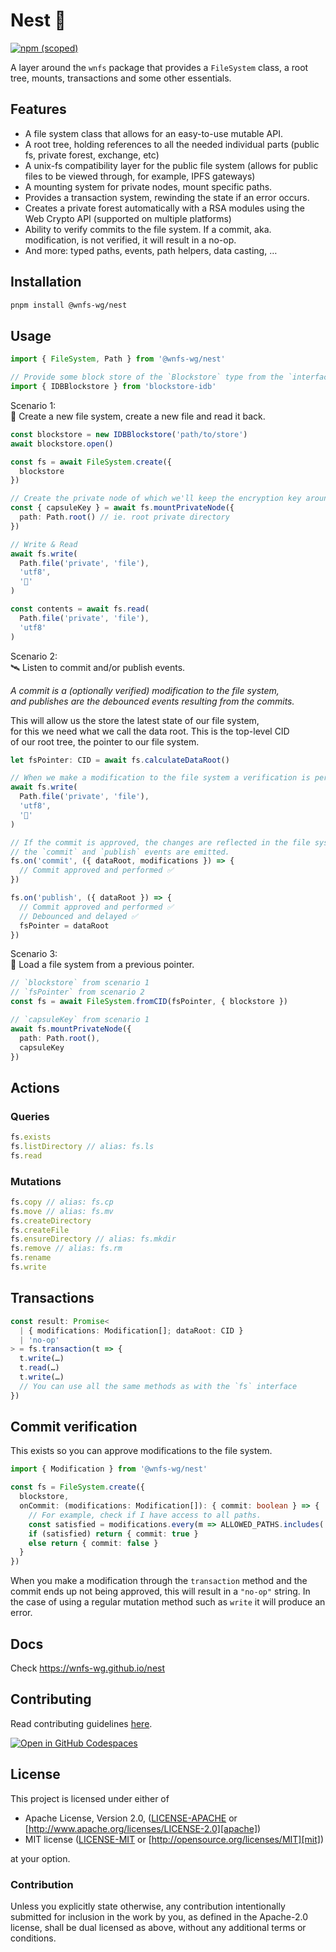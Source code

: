 # Nest 🪺

[![npm (scoped)](https://img.shields.io/npm/v/%40wnfs-wg/nest)](https://www.npmjs.com/package/@wnfs-wg/nest)

A layer around the `wnfs` package that provides a `FileSystem` class, a root tree, mounts, transactions and some other essentials.

## Features

- A file system class that allows for an easy-to-use mutable API.
- A root tree, holding references to all the needed individual parts (public fs, private forest, exchange, etc)
- A unix-fs compatibility layer for the public file system (allows for public files to be viewed through, for example, IPFS gateways)
- A mounting system for private nodes, mount specific paths.
- Provides a transaction system, rewinding the state if an error occurs.
- Creates a private forest automatically with a RSA modules using the Web Crypto API (supported on multiple platforms)
- Ability to verify commits to the file system. If a commit, aka. modification, is not verified, it will result in a no-op.
- And more: typed paths, events, path helpers, data casting, …

## Installation

```bash
pnpm install @wnfs-wg/nest
```

## Usage

```ts
import { FileSystem, Path } from '@wnfs-wg/nest'

// Provide some block store of the `Blockstore` type from the `interface-blockstore` package
import { IDBBlockstore } from 'blockstore-idb'
```

Scenario 1:<br />
🚀 Create a new file system, create a new file and read it back.

```ts
const blockstore = new IDBBlockstore('path/to/store')
await blockstore.open()

const fs = await FileSystem.create({
  blockstore
})

// Create the private node of which we'll keep the encryption key around.
const { capsuleKey } = await fs.mountPrivateNode({
  path: Path.root() // ie. root private directory
})

// Write & Read
await fs.write(
  Path.file('private', 'file'),
  'utf8',
  '🪺'
)

const contents = await fs.read(
  Path.file('private', 'file'),
  'utf8'
)
```

Scenario 2:<br />
🛰️ Listen to commit and/or publish events.

_A commit is a (optionally verified) modification to the file system,<br />
and publishes are the debounced events resulting from the commits._

This will allow us the store the latest state of our file system,<br />
for this we need what we call the data root. This is the top-level CID<br />
of our root tree, the pointer to our file system.

```ts
let fsPointer: CID = await fs.calculateDataRoot()

// When we make a modification to the file system a verification is performed.
await fs.write(
  Path.file('private', 'file'),
  'utf8',
  '🪺'
)

// If the commit is approved, the changes are reflected in the file system and
// the `commit` and `publish` events are emitted.
fs.on('commit', ({ dataRoot, modifications }) => {
  // Commit approved and performed ✅
})

fs.on('publish', ({ dataRoot }) => {
  // Commit approved and performed ✅
  // Debounced and delayed ✅
  fsPointer = dataRoot
})
```

Scenario 3:<br />
🧳 Load a file system from a previous pointer.

```ts
// `blockstore` from scenario 1
// `fsPointer` from scenario 2
const fs = await FileSystem.fromCID(fsPointer, { blockstore })

// `capsuleKey` from scenario 1
await fs.mountPrivateNode({
  path: Path.root(),
  capsuleKey
})
```

## Actions

### Queries

```ts
fs.exists
fs.listDirectory // alias: fs.ls
fs.read
```

### Mutations

```ts
fs.copy // alias: fs.cp
fs.move // alias: fs.mv
fs.createDirectory
fs.createFile
fs.ensureDirectory // alias: fs.mkdir
fs.remove // alias: fs.rm
fs.rename
fs.write
```

## Transactions

```ts
const result: Promise<
  | { modifications: Modification[]; dataRoot: CID }
  | 'no-op'
> = fs.transaction(t => {
  t.write(…)
  t.read(…)
  t.write(…)
  // You can use all the same methods as with the `fs` interface
})
```

## Commit verification

This exists so you can approve modifications to the file system.

```ts
import { Modification } from '@wnfs-wg/nest'

const fs = FileSystem.create({
  blockstore,
  onCommit: (modifications: Modification[]): { commit: boolean } => {
    // For example, check if I have access to all paths.
    const satisfied = modifications.every(m => ALLOWED_PATHS.includes( Path.toPosix(m.path) ))
    if (satisfied) return { commit: true }
    else return { commit: false }
  }
})
```

When you make a modification through the `transaction` method and the commit ends up not being approved, this will result in a `"no-op"` string. In the case of using a regular mutation method such as `write` it will produce an error.

## Docs

Check <https://wnfs-wg.github.io/nest>

## Contributing

Read contributing guidelines [here](../../.github/CONTRIBUTING.md).

[![Open in GitHub Codespaces](https://github.com/codespaces/badge.svg)](https://codespaces.new/@wnfs-wg/nest)

## License

This project is licensed under either of

- Apache License, Version 2.0, ([LICENSE-APACHE](../../LICENSE-APACHE) or
  [http://www.apache.org/licenses/LICENSE-2.0][apache])
- MIT license ([LICENSE-MIT](../../LICENSE-MIT) or
  [http://opensource.org/licenses/MIT][mit])

at your option.

### Contribution

Unless you explicitly state otherwise, any contribution intentionally
submitted for inclusion in the work by you, as defined in the Apache-2.0
license, shall be dual licensed as above, without any additional terms or
conditions.

[apache]: https://www.apache.org/licenses/LICENSE-2.0
[mit]: http://opensource.org/licenses/MIT
